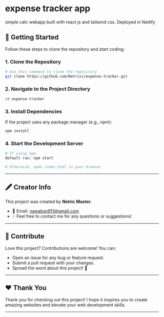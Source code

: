 # expense tracker app
simple calc webapp built with react js and tailwind css. Deployed in Netlify

## 🚀 **Getting Started**
Follow these steps to clone the repository and start coding:

### 1. Clone the Repository
```bash
# Use this command to clone the repository
git clone https://github.com/Netricc/expense-tracker.git
```

### 2. Navigate to the Project Directory
```bash
cd expense-tracker
```

### 3. Install Dependencies
If the project uses any package manager (e.g., npm):
```bash
npm install
```

### 4. Start the Development Server
```bash
# If using npm
default run: npm start

# Otherwise, open index.html in your browser
```

---

## 🖋️ **Creator Info**
This project was created by **Netric Master**. 

- 📧 Email: [nawabsn911@gmail.com](mailto:nawabsn911@gmail.com)  
- 💡 Feel free to contact me for any questions or suggestions!

---

## 🌟 **Contribute**
Love this project? Contributions are welcome! You can:
- Open an issue for any bug or feature request.
- Submit a pull request with your changes.
- Spread the word about this project! 🚀

---

## ❤️ **Thank You**
Thank you for checking out this project! I hope it inspires you to create amazing websites and elevate your web development skills.

---
